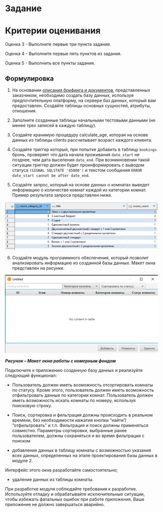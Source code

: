 # Задание

# Критерии оценивания

Оценка 3 - Выполните первые три пункта задания. 

Оценка 4 - Выполните первые пять пунктов из задания.

Оценка 5 - Выполнить все пункты задания. 

## Формулировка

1. На основании [описания брифинга и документов](Resources%20_090207-1-2025.zip), представленных заказчиком,
необходимо создать базу данных, используя предпочтительную платформу, на сервере баз данных, который вам
предоставлен. Создайте таблицы основных сущностей, атрибуты, отношения.

2. Заполните созданные таблицы начальными тестовыми
данными (не менее трех записей в каждую таблицу).

3. Создайте хранимую процедуру calculate_age,
которая на основе данных из таблицы clients
рассчитывает возраст каждого клиента.

4. Создайте триггер который, при попытке добавить в 
таблицу `bookings` бронь, проверяет что дата начала проживания `date_start` 
не позднее, чем дата выселения `date_end`. При возникновении такой ситуации триггер должен будет проинформировать
с выводом статуса `(SIGNAL SQLSTATE '45000')` и текстом сообщения `ERROR date_start cannot be after date_end`.

5. Создайте запрос, который на основе данных о комнатах 
выведет информацию о количестве комнат каждой из категории
комнат. Пример результата запроса представлен ниже.

![img.png](img.png)

6. Создайте модуль программного обеспечения, который
позволит анализировать информацию из созданной базы данных.
Макет окна представлен на рисунке.

![img_1.png](img_1.png)

**_Рисунок – Макет окна работы с номерным фондом_**

Подключите к приложению созданную базу данных 
и реализуйте следующий функционал:
- Пользователь должен иметь возможность 
отсортировать комнаты по статусу. 
Кроме этого, пользователь должен иметь возможность
отфильтровать данные по категории комнат. 
Пользователь должен иметь возможность искать комнаты по номеру,
используя поисковую строку.
- Поиск, сортировка и фильтрация должны происходить
в реальном времени, без необходимости нажатия кнопки “найти”/ ”отфильтровать” и т.п. Фильтрация и поиск должны применяться совместно. Параметры сортировки, выбранные ранее пользователем, должны сохраняться и во время фильтрации с поиском


- добавление данных в таблицу комнаты с возможностью указания
всех данных, определенных на этапе проектирования базы данных в модуле 2.

Интерфейс этого окна разработайте самостоятельно;
- удаление данных из таблицы комнаты.

При разработке модуля соблюдайте требования к разработке.
Используйте отладку и обрабатывайте исключительные ситуации,
чтобы избежать фатальных ошибок при работе приложения. Ваше приложение
не должно завершаться аварийно.

